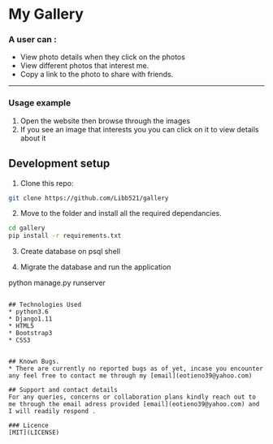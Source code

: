 # My Gallery

### A user can :
* View photo details when they click on the photos
* View different photos that interest me.
* Copy a link to the photo to share with friends.
***

### Usage example

1. Open the website then browse through the images
2. If you see an image that interests you you can click on it to view details about it


## Development setup

1. Clone this repo:
  ```bash
  git clone https://github.com/Libb521/gallery
  ```
2. Move to the folder and install all the required dependancies.
  ```bash
  cd gallery
  pip install -r requirements.txt
  ```
3. Create database on psql shell

4. Migrate the database and run the application
  
  python manage.py runserver
  ```

## Technologies Used
* python3.6
* Django1.11
* HTML5
* Bootstrap3
* CSS3


## Known Bugs.
* There are currently no reported bugs as of yet, incase you encounter any feel free to contact me through my [email](eotieno39@yahoo.com) 

## Support and contact details
For any queries, concerns or collaboration plans kindly reach out to me through the email adress provided [email](eotieno39@yahoo.com) and I will readily respond .

### Licence
[MIT](LICENSE)




